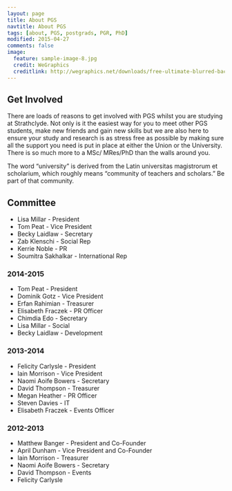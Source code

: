 ```yaml
---
layout: page
title: About PGS
navtitle: About PGS
tags: [about, PGS, postgrads, PGR, PhD]
modified: 2015-04-27
comments: false
image:
  feature: sample-image-8.jpg
  credit: WeGraphics
  creditlink: http://wegraphics.net/downloads/free-ultimate-blurred-background-pack/
---
```


## Get Involved

There are loads of reasons to get involved with PGS whilst you are studying at Strathclyde. Not only is it the easiest way for you to meet other PGS students, make new friends and gain new skills but we are also here to ensure your study and research is as stress free as possible by making sure all the support you need is put in place at either the Union or the University.
There is so much more to a MSc/ MRes/PhD than the walls around you.

The word “university” is derived from the Latin universitas magistrorum et scholarium, which roughly means “community of teachers and scholars.” Be part of that community.

## Committee

- Lisa Millar - President
- Tom Peat - Vice President
- Becky Laidlaw - Secretary
- Zab Klenschi - Social Rep
- Kerrie Noble - PR
- Soumitra Sakhalkar - International Rep

### 2014-2015

- Tom Peat - President
- Dominik Gotz - Vice President
- Erfan Rahimian - Treasurer
- Elisabeth Fraczek - PR Officer
- Chimdia Edo - Secretary
- Lisa Millar - Social
- Becky Laidlaw - Development

### 2013-2014

- Felicity Carlysle - President
- Iain Morrison - Vice President
- Naomi Aoife Bowers - Secretary
- David Thompson - Treasurer
- Megan Heather - PR Officer
- Steven Davies - IT
- Elisabeth Fraczek - Events Officer

### 2012-2013

- Matthew Banger - President and Co-Founder
- April Dunham - Vice President and Co-Founder
- Iain Morrison - Treasurer
- Naomi Aoife Bowers - Secretary
- David Thompson - Events
- Felicity Carlysle
